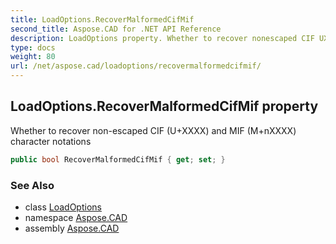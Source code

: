 ```yaml
---
title: LoadOptions.RecoverMalformedCifMif
second_title: Aspose.CAD for .NET API Reference
description: LoadOptions property. Whether to recover nonescaped CIF UXXXX and MIF MnXXXX character notations
type: docs
weight: 80
url: /net/aspose.cad/loadoptions/recovermalformedcifmif/
---
```

## LoadOptions.RecoverMalformedCifMif property

Whether to recover non-escaped CIF (U+XXXX) and MIF (M+nXXXX) character notations

```csharp
public bool RecoverMalformedCifMif { get; set; }
```

### See Also

* class [LoadOptions](../)
* namespace [Aspose.CAD](../../../aspose.cad/)
* assembly [Aspose.CAD](../../../)


